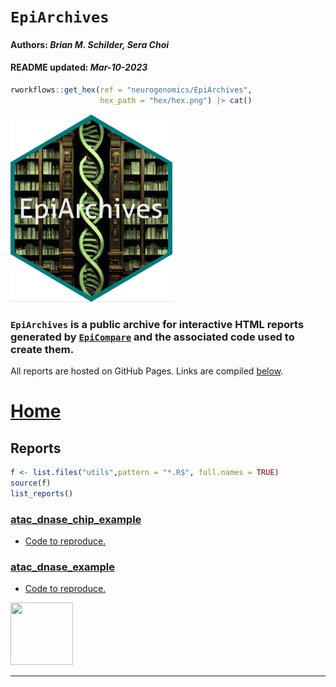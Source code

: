 `EpiArchives`
================
<h4>  
Authors: <i>Brian M. Schilder, Sera Choi</i>  
</h4>
<h4>  
README updated: <i>Mar-10-2023</i>  
</h4>

``` r
rworkflows::get_hex(ref = "neurogenomics/EpiArchives", 
                    hex_path = "hex/hex.png") |> cat()
```

<img src='https://github.com/neurogenomics/EpiArchives/raw/master/hex/hex.png' title='Hex sticker for EpiArchives' height='300'>

### `EpiArchives` is a public archive for interactive HTML reports generated by [`EpiCompare`](https://github.com/neurogenomics/EpiCompare) and the associated code used to create them.

All reports are hosted on GitHub Pages. Links are compiled
[below](#reports).

# [Home](https://neurogenomics.github.io/EpiArchives)

## Reports

``` r
f <- list.files("utils",pattern = "*.R$", full.names = TRUE)
source(f)
list_reports()
```

### [atac_dnase_chip_example](https://neurogenomics.github.io/EpiArchives/reports/atac_dnase_chip_example/EpiCompare.html)

- [Code to
  reproduce.](https://neurogenomics.github.io/EpiArchives/reports/atac_dnase_chip_example/EpiCompare_code.R)

### [atac_dnase_example](https://neurogenomics.github.io/EpiArchives/reports/atac_dnase_example/EpiCompare.html)

- [Code to
  reproduce.](https://neurogenomics.github.io/EpiArchives/reports/atac_dnase_example/EpiCompare_code.R)

<a href='https://github.com/neurogenomics/EpiArchives' target='_blank'><img src="https://github.githubassets.com/images/modules/logos_page/GitHub-Mark.png" width="100" height="100"></a>

<hr>
